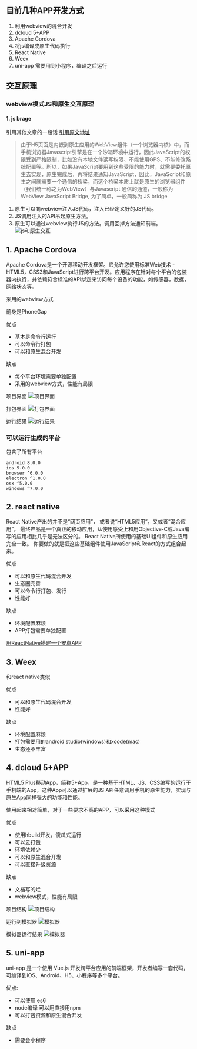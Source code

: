 ## 目前几种APP开发方式
1. 利用webview的混合开发
  1. dcloud 5+APP
  2. Apache Cordova
2. 将js编译成原生代码执行
  1. React Native
  2. Weex
  3. uni-app 需要用到小程序，编译之后运行

## 交互原理

### webview模式JS和原生交互原理
#### 1. js brage

引用其他文章的一段话
[引用原文地址](https://blog.csdn.net/duwen90/article/details/79389545)
>由于H5页面是内嵌到原生应用的WebView组件（一个浏览器内核）中，而手机浏览器Javascript引擎是在一个沙箱环境中运行，因此JavaScript的权限受到严格限制，比如没有本地文件读写权限、不能使用GPS、不能修改系统配置等。所以，如果JavaScript要用到这些受限的能力时，就需要委托原生去实现，原生完成后，再将结果通知JavaScript，因此，JavaScript和原生之间就需要一个通信的桥梁，而这个桥梁本质上就是原生的浏览器组件（我们统一称之为WebView）与Javascript 通信的通道，一般称为 WebView JavaScript Bridge, 为了简单，一般简称为 JS bridge

1. 原生可以向webview注入JS代码，注入已经定义好的JS代码。
2. JS调用注入的API吊起原生方法。
3. 原生可以通过webview执行JS的方法。调用回掉方法通知前端。
![js和原生交互](./img/appandjs.png)

## 1. Apache Cordova
Apache Cordova是一个开源移动开发框架。它允许您使用标准Web技术 - HTML5，CSS3和JavaScript进行跨平台开发。应用程序在针对每个平台的包装器内执行，并依赖符合标准的API绑定来访问每个设备的功能，如传感器，数据，网络状态等。

采用的webview方式

前身是PhoneGap

优点
- 基本是命令行运行
- 可以命令行打包
- 可以和原生混合开发

缺点
- 每个平台环境需要单独配置
- 采用的webview方式，性能有局限

项目界面
![项目界面](./img/cod_project.png)

打包界面
![打包界面](./img/cod_android.jpg)

运行结果
![运行结果](./img/cod_run.png)

### 可以运行生成的平台

包含了所有平台
```
android 8.0.0
ios 5.0.0
browser ^6.0.0
electron ^1.0.0
osx ^5.0.0
windows ^7.0.0
```

## 2. react native

React Native产出的并不是“网页应用”， 或者说“HTML5应用”，又或者“混合应用”。 最终产品是一个真正的移动应用，从使用感受上和用Objective-C或Java编写的应用相比几乎是无法区分的。 React Native所使用的基础UI组件和原生应用完全一致。 你要做的就是把这些基础组件使用JavaScript和React的方式组合起来。

优点
- 可以和原生代码混合开发
- 生态圈完善
- 可以命令行打包、发行
- 性能好

缺点
- 环境配置麻烦
- APP打包需要单独配置

[用ReactNative搭建一个安卓APP](../reactNative/用ReactNative搭建一个安卓APP.md)

## 3. Weex

和react native类似

优点
- 可以和原生代码混合开发
- 性能好

缺点
- 环境配置麻烦
- 打包需要用的android studio(windows)和xcode(mac)
- 生态还不丰富

## 4. dcloud 5+APP

HTML5 Plus移动App，简称5+App，是一种基于HTML、JS、CSS编写的运行于手机端的App，这种App可以通过扩展的JS API任意调用手机的原生能力，实现与原生App同样强大的功能和性能。

使用起来相对简单，对于一些要求不高的APP，可以采用这种模式

优点
- 使用hbuild开发，傻瓜式运行
- 可以云打包
- 环境依赖少
- 可以和原生混合开发
- 可以直接升级资源

缺点
- 文档写的烂
- webview模式，性能有局限

项目结构
![项目结构](./img/5+_project.jpg)

运行到模拟器
![模拟器](./img/5+_runbutton.jpg)

模拟器运行结果
![模拟器](./img/5+_run.jpg)

## 5. uni-app
uni-app 是一个使用 Vue.js 开发跨平台应用的前端框架，开发者编写一套代码，可编译到iOS、Android、H5、小程序等多个平台。

优点:
- 可以使用 es6
- node编译 可以用直接用npm
- 可以打包资源和原生混合开发

缺点
- 需要会小程序
